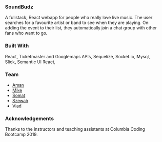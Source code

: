 ### SoundBudz
A fullstack, React webapp for people who really love live music. The user searches for a favourite artist or band to see when they are playing. On adding the event to their list, they automatically join a chat group with other fans who want to go. 

### Built With
React, Ticketmaster and Googlemaps APIs, Sequelize, Socket.io, Mysql, Slick, Semantic UI React, 

### Team
- [Aman](https://github.com/amanthakali)
- [Mike](https://github.com/MBarbone)
- [Somat](https://github.com/SomatThakali) 
- [Szewah]()
- [Vlad](https://github.com/vladgolitsyn)

### Acknowledgements
Thanks to the instructors and teaching assistants at Columbia Coding Bootcamp 2019. 
